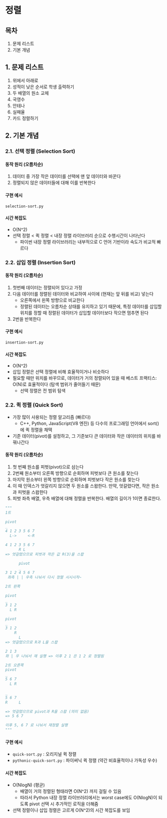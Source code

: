 # 정렬

## 목차

1. 문제 리스트
2. 기본 개념

## 1. 문제 리스트

1. 위에서 아래로
2. 성적이 낮은 순서로 학생 출력하기
3. 두 배열의 원소 교체
4. 국영수
5. 안테나
6. 실패율
7. 카드 정렬하기

## 2. 기본 개념

### 2.1. 선택 정렬 (Selection Sort)

#### 동작 원리 (오름차순)

1. 데이터 중 가장 작은 데이터를 선택에 맨 앞 데이터와 바꾼다
2. 정렬되지 않은 데이터들에 대해 이를 반복한다

#### 구현 예시

`selection-sort.py`

#### 시간 복잡도

- O(N^2)
- 선택 정렬 < 퀵 정렬 < 내장 정렬 라이브러리 순으로 수행시간이 나타난다
    - 파이썬 내장 정렬 라이브러리는 내부적으로 C 언어 기반이라 속도가 비교적 빠르다

### 2.2. 삽입 정렬 (Insertion Sort)

#### 동작 원리 (오름차순)

1. 첫번째 데이터는 정렬되어 있다고 가정
2. 다음 데이터를 정렬된 데이터와 비교하여 사이에 (현재는 앞 뒤를 비교) 넣는다
    - 오른쪽에서 왼쪽 방향으로 비교한다
    - 정렬된 데이터는 오름차순 상태를 유지하고 있기 때문에, 특정 데이터를 삽입할 위치를 정할 때 정렬된 데이터가 삽입할 데이터보다 작으면 멈추면 된다
3. 2번을 반복한다

#### 구현 예시

`insertion-sort.py`

#### 시간 복잡도

- O(N^2)
- 삽입 정렬은 선택 정렬에 비해 효율적이거나 비슷하다
- 필요할 때만 위치를 바꾸므로, 데이터가 거의 정렬되어 있을 때 베스트 프랙티스: O(N)로 효율적이다 (탐색 범위가 줄어들기 때문)
    - 선택 정렬은 전 범위 탐색

### 2.2. 퀵 정렬 (Quick Sort)

- 가장 많이 사용되는 정렬 알고리즘 (빠르다)
    - C++, Python, JavaScript(V8 엔진) 등 다수의 프로그래밍 언어에서 sort() 에 퀵 정렬을 채택
- 기준 데이터(pivot)를 설정하고, 그 기준보다 큰 데이터와 작은 데이터의 위치를 바꿔나간다

#### 동작 원리 (오름차순)

1. 첫 번째 원소를 피벗(pivot)으로 삼는다
2. 2번째 원소부터 오른쪽 방향으로 순회하며 피벗보다 큰 원소를 찾는다
3. 마지막 원소부터 왼쪽 방향으로 순회하며 피벗보다 작은 원소를 찾는다
4. 이 때 인덱스가 엇갈리지 않으면 두 원소를 스왑한다. 만약, 엇갈렸다면, 작은 원소과 피벗을 스왑한다
5. 피벗 좌측 배열, 우측 배열에 대해 정렬을 반복한다. 배열의 길이가 1이면 종료한다.

```py
"""
1트

pivot
_
4 1 2 3 5 6 7
  L->     <-R

4 1 2 3 5 6 7
      R L
=> 엇갈렸으므로 피벗과 작은 값 R(3)을 스왑

      pivot
      _
3 1 2 4 5 6 7      
 좌측 | | 우측 나눠서 다시 정렬 시시시작~

2트 왼쪽

pivot
_
3 1 2
  L R

pivot
_
3 1 2
    R
      L
=> 엇갈렸으므로 R과 L을 스왑

2 1 3
좌 | 우 나눠서 재 실행 => 이후 2 1 은 1 2 로 정렬됨

2트 오른쪽
pivot
_
5 6 7
  L R

_
5 6 7
R     L

=> 엇갈렸으므로 pivot과 R을 스왑 (의미 없음)
=> 5 6 7

이후 5, 6 7 로 나눠서 재정렬 실행
"""
```

#### 구현 예시

- `quick-sort.py` : 오리지널 퀵 정렬
- `pythonic-quick-sort.py` : 파이써닉 퀵 정렬 (약간 비효율적이나 가독성 우수)

#### 시간 복잡도

- O(NlogN) (평균)
    - 배열이 거의 정렬된 형태라면 O(N^2) 까지 걸릴 수 있음
    - 따라서 Python 내장 정렬 라이브러리에서는 worst case에도 O(NlogN)이 되도록 pivot 선택 시 추가적인 로직을 더해줌
- 선택 정렬이나 삽입 정렬은 고르게 O(N^2)의 시간 복잡도를 보임